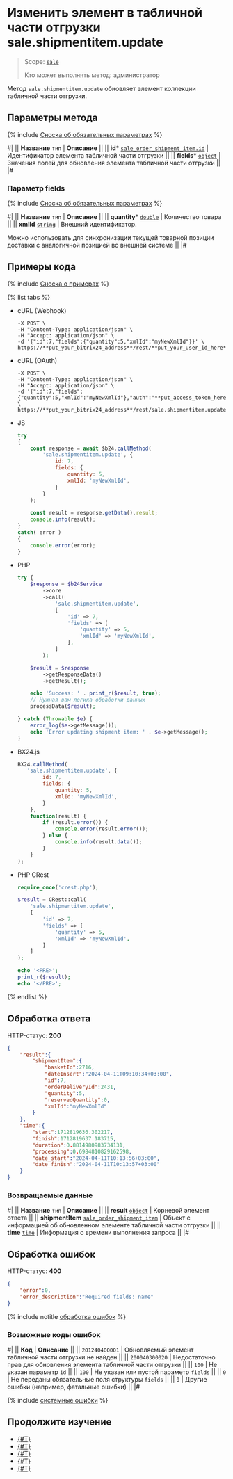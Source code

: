 # Изменить элемент в табличной части отгрузки sale.shipmentitem.update

> Scope: [`sale`](../../scopes/permissions.md)
>
> Кто может выполнять метод: администратор

Метод `sale.shipmentitem.update` обновляет элемент коллекции табличной части отгрузки. 

## Параметры метода

{% include [Сноска об обязательных параметрах](../../../_includes/required.md) %}

#|
|| **Название**
`тип` | **Описание** ||
|| **id***
[`sale_order_shipment_item.id`](../data-types.md) | Идентификатор элемента табличной части отгрузки ||
|| **fields***
[`object`](../../data-types.md) | Значения полей для обновления элемента табличной части отгрузки ||
|#

### Параметр fields

{% include [Сноска об обязательных параметрах](../../../_includes/required.md) %}

#|
|| **Название**
`тип` | **Описание** ||
|| **quantity***
[`double`](../../data-types.md) | Количество товара ||
|| **xmlId**
[`string`](../../data-types.md) | Внешний идентификатор.

Можно использовать для синхронизации текущей товарной позиции доставки с аналогичной позицией во внешней системе ||
|#

## Примеры кода

{% include [Сноска о примерах](../../../_includes/examples.md) %}

{% list tabs %}

- cURL (Webhook)

    ```curl
    -X POST \
    -H "Content-Type: application/json" \
    -H "Accept: application/json" \
    -d '{"id":7,"fields":{"quantity":5,"xmlId":"myNewXmlId"}}' \
    https://**put_your_bitrix24_address**/rest/**put_your_user_id_here**/**put_your_webbhook_here**/sale.shipmentitem.update
    ```

- cURL (OAuth)

    ```curl
    -X POST \
    -H "Content-Type: application/json" \
    -H "Accept: application/json" \
    -d '{"id":7,"fields":{"quantity":5,"xmlId":"myNewXmlId"},"auth":"**put_access_token_here**"}' \
    https://**put_your_bitrix24_address**/rest/sale.shipmentitem.update
    ```

- JS


    ```js
    try
    {
    	const response = await $b24.callMethod(
    		'sale.shipmentitem.update', {
    			id: 7,
    			fields: {
    				quantity: 5,
    				xmlId: 'myNewXmlId',
    			}
    		}
    	);
    	
    	const result = response.getData().result;
    	console.info(result);
    }
    catch( error )
    {
    	console.error(error);
    }
    ```

- PHP


    ```php
    try {
        $response = $b24Service
            ->core
            ->call(
                'sale.shipmentitem.update',
                [
                    'id' => 7,
                    'fields' => [
                        'quantity' => 5,
                        'xmlId' => 'myNewXmlId',
                    ],
                ]
            );
    
        $result = $response
            ->getResponseData()
            ->getResult();
    
        echo 'Success: ' . print_r($result, true);
        // Нужная вам логика обработки данных
        processData($result);
    
    } catch (Throwable $e) {
        error_log($e->getMessage());
        echo 'Error updating shipment item: ' . $e->getMessage();
    }
    ```

- BX24.js

    ```js
    BX24.callMethod(
       'sale.shipmentitem.update', {
            id: 7,
            fields: {
                quantity: 5,
                xmlId: 'myNewXmlId',
            }
        },
        function(result) {
            if (result.error()) {
                console.error(result.error());
            } else {
                console.info(result.data());
            }
        }
    );
    ```

- PHP CRest

    ```php
    require_once('crest.php');

    $result = CRest::call(
        'sale.shipmentitem.update',
        [
            'id' => 7,
            'fields' => [
                'quantity' => 5,
                'xmlId' => 'myNewXmlId',
            ]
        ]
    );

    echo '<PRE>';
    print_r($result);
    echo '</PRE>';
    ```

{% endlist %}

## Обработка ответа

HTTP-статус: **200**

```json
{
    "result":{
        "shipmentItem":{
            "basketId":2716,
            "dateInsert":"2024-04-11T09:10:34+03:00",
            "id":7,
            "orderDeliveryId":2431,
            "quantity":5,
            "reservedQuantity":0,
            "xmlId":"myNewXmlId"
        }
    },
    "time":{
        "start":1712819636.302217,
        "finish":1712819637.183715,
        "duration":0.8814980983734131,
        "processing":0.6984810829162598,
        "date_start":"2024-04-11T10:13:56+03:00",
        "date_finish":"2024-04-11T10:13:57+03:00"
    }
}
```

### Возвращаемые данные

#|
|| **Название**
`тип` | **Описание** ||
|| **result**
[`object`](../../data-types.md) | Корневой элемент ответа ||
|| **shipmentItem**
[`sale_order_shipment_item`](../data-types.md) | Объект с информацией об обновленном элементе табличной части отгрузки ||
|| **time**
[`time`](../../data-types.md) | Информация о времени выполнения запроса ||
|#

## Обработка ошибок

HTTP-статус: **400**

```json
{
    "error":0,
    "error_description":"Required fields: name"
}
```

{% include notitle [обработка ошибок](../../../_includes/error-info.md) %}

### Возможные коды ошибок

#|
|| **Код** | **Описание** ||
|| `201240400001` | Обновляемый элемент табличной части отгрузки не найден ||
|| `200040300020` | Недостаточно прав для обновления элемента табличной части отгрузки ||
|| `100` | Не указан параметр `id` ||
|| `100` | Не указан или пустой параметр `fields` ||
|| `0` | Не переданы обязательные поля структуры `fields` ||
|| `0` | Другие ошибки (например, фатальные ошибки) ||
|#

{% include [системные ошибки](../../../_includes/system-errors.md) %}

## Продолжите изучение 

- [{#T}](./sale-shipment-item-add.md)
- [{#T}](./sale-shipment-item-get.md)
- [{#T}](./sale-shipment-item-list.md)
- [{#T}](./sale-shipment-item-delete.md)
- [{#T}](./sale-shipment-item-get-fields.md)
